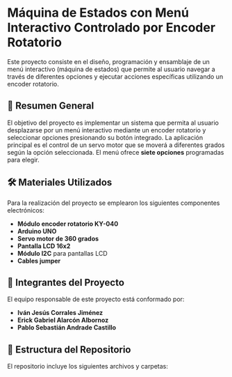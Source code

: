 # Máquina de Estados con Menú Interactivo Controlado por Encoder Rotatorio

Este proyecto consiste en el diseño, programación y ensamblaje de un menú interactivo (máquina de estados) que permite al usuario navegar a través de diferentes opciones y ejecutar acciones específicas utilizando un encoder rotatorio.

## 📖 Resumen General

El objetivo del proyecto es implementar un sistema que permita al usuario desplazarse por un menú interactivo mediante un encoder rotatorio y seleccionar opciones presionando su botón integrado. La aplicación principal es el control de un servo motor que se moverá a diferentes grados según la opción seleccionada. El menú ofrece **siete opciones** programadas para elegir.

## 🛠️ Materiales Utilizados

Para la realización del proyecto se emplearon los siguientes componentes electrónicos:

- **Módulo encoder rotatorio KY-040**
- **Arduino UNO**
- **Servo motor de 360 grados**
- **Pantalla LCD 16x2**
- **Módulo I2C** para pantallas LCD
- **Cables jumper**

## 👥 Integrantes del Proyecto

El equipo responsable de este proyecto está conformado por:

- **Iván Jesús Corrales Jiménez**
- **Erick Gabriel Alarcón Albornoz**
- **Pablo Sebastián Andrade Castillo**

## 📂 Estructura del Repositorio

El repositorio incluye los siguientes archivos y carpetas:

